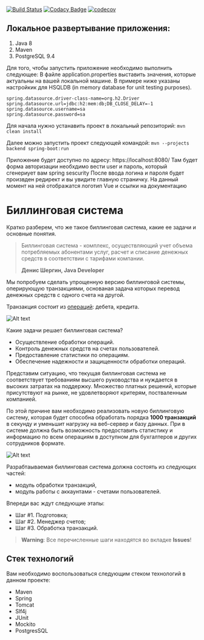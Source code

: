 [![Build Status](https://travis-ci.org/we-are-comrades/billing.svg?branch=master)](https://travis-ci.org/we-are-comrades/billing)  [![Codacy Badge](https://api.codacy.com/project/badge/Grade/e4262d0680044f208141fdced3d38f59)](https://www.codacy.com/project/vrnsky/billing/dashboard?utm_source=github.com&amp;utm_medium=referral&amp;utm_content=we-are-comrades/billing&amp;utm_campaign=Badge_Grade_Dashboard) [![codecov](https://codecov.io/gh/we-are-comrades/billing/branch/master/graph/badge.svg)](https://codecov.io/gh/we-are-comrades/billing)

## Локальное развертывание приложения:
1. Java 8
2. Maven
3. PostgreSQL 9.4

Для того, чтобы запустить приложение необходимо выполнить следующее:
В файле application.properties выставить значения, которые актуальны на вашей локальной машине. В примере ниже указаны настройкик для HSQLDB (in memory database for unit testing purposes).

```
spring.datasource.driver-class-name=org.h2.Driver
spring.datasource.url=jdbc:h2:mem:db;DB_CLOSE_DELAY=-1
spring.datasource.username=sa
spring.datasource.password=sa
```

Для начала нужно устанавить проект в локальный репозиторий:
```mvn clean install```

Далее можно запустить проект следующей командой:
```mvn --projects backend spring-boot:run```

Приложение будет доступно по адресу: https://localhost:8080/
Там будет форма авторизации необхдимо вести user и пароль, который сгенериует вам spring sescurity
После ввода логина и пароля будет произвден редирект и вы увидите главную страничку.
На данный момент на ней отображатся логотип Vue и ссылки на документацию

# Биллинговая система

Кратко разберем, что же такое биллинговая система, какие ее задачи и основные понятия.

> Биллинговая система - комплекс, осуществляющий учет объема потребляемых абонентами услуг, расчет и списание денежных средств в соответствии с тарифами компании.
> 
> **Денис Шергин, Java Developer**

Мы попробуем сделать упрощенную версию биллинговой системы, оперирующую транзакциями, основаная задача которых перевод денежных средств с одного счета на другой. 

Транзакция состоит из [операций](https://ru.wikipedia.org/wiki/%D0%94%D0%B5%D0%B1%D0%B5%D1%82_%D0%B8_%D0%BA%D1%80%D0%B5%D0%B4%D0%B8%D1%82): дебета, кредита.

![Alt text](https://pp.userapi.com/c830308/v830308518/5050c/2PaCHT_cQ8Y.jpg)

Какие задачи решает биллинговая система?

* Осуществление обработки операций.
* Контроль денежных средств на счетах пользователей.
* Предоставление статистики по операциям.
* Обеспечение надежности и защищенности обработки операций.

Представим ситуацию, что текущая биллинговая система не соответствует требованиям высшего руководства и нуждается в высоких затратах на поддержку. Множество платных решений, которые присутствуют на рынке, не удовлетворяют критерям, постваленным компанией.

По этой причине вам необходимо реализовать новую биллинговую систему, которая будет способна обработать порядка **1000 транзакций** в секунду и уменьшит нагрузку на веб-сервер и базу данных. При в системе должна быть возможность предоставить статистику и информацию по всем операциям в доступном для бухгалтеров и других сотрудников формате.

![Alt text](https://pp.userapi.com/c830708/v830708901/4cc6a/pl-GoUvVfII.jpg)

Разрабтаываемая биллинговая система должна состоять из следующих частей: 
* модуль обработки транзакций,
* модуль работы с аккаунтами - счетами пользователей.

Впереди вас ждут следующие этапы:
* Шаг #1. Подготовка;
* Шаг #2. Менеджер счетов;
* Шаг #3. Обработка транзакций.

> **Warning**: Все перечисленные шаги находятся во вкладке **Issues**!

## Стек технологий

Вам необходимо воспользоваться следующим стеком технологий в данном проекте:

* Maven
* Spring 
* Tomcat
* Slf4j
* JUnit
* Mockito
* PostgresSQL

